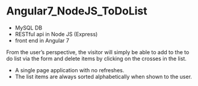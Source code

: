 # Angular7_NodeJS_ToDoList

- MySQL DB
- RESTful api in Node JS (Express)
- front end in Angular 7 


From the user’s perspective, the visitor will simply be able to add to the to do list
via the form and delete items by clicking on the crosses in the list.

- A single page application with no refreshes.
- The list items are always sorted alphabetically when shown to the user.